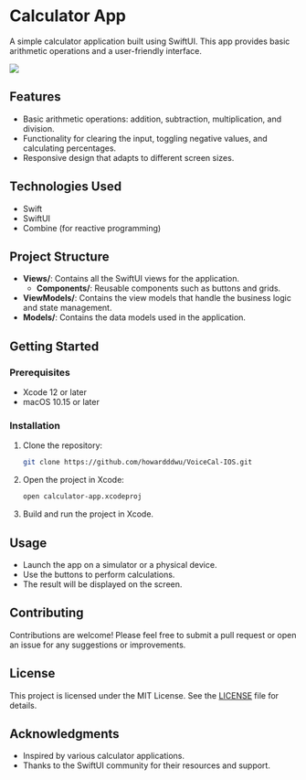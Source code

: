 # Calculator App

A simple calculator application built using SwiftUI. This app provides basic arithmetic operations and a user-friendly interface.

![]([https://github.com/Your_Repository_Name/Your_GIF_Name.gif](https://github.com/howardddwu/VoiceCal-IOS/blob/main/2024-11-27%2013.41.25.gif))

## Features

- Basic arithmetic operations: addition, subtraction, multiplication, and division.
- Functionality for clearing the input, toggling negative values, and calculating percentages.
- Responsive design that adapts to different screen sizes.

## Technologies Used

- Swift
- SwiftUI
- Combine (for reactive programming)

## Project Structure

- **Views/**: Contains all the SwiftUI views for the application.
  - **Components/**: Reusable components such as buttons and grids.
- **ViewModels/**: Contains the view models that handle the business logic and state management.
- **Models/**: Contains the data models used in the application.

## Getting Started

### Prerequisites

- Xcode 12 or later
- macOS 10.15 or later

### Installation

1. Clone the repository:
   ```bash
   git clone https://github.com/howardddwu/VoiceCal-IOS.git
   ```
2. Open the project in Xcode:
   ```bash
   open calculator-app.xcodeproj
   ```
3. Build and run the project in Xcode.

## Usage

- Launch the app on a simulator or a physical device.
- Use the buttons to perform calculations.
- The result will be displayed on the screen.

## Contributing

Contributions are welcome! Please feel free to submit a pull request or open an issue for any suggestions or improvements.

## License

This project is licensed under the MIT License. See the [LICENSE](LICENSE) file for details.

## Acknowledgments

- Inspired by various calculator applications.
- Thanks to the SwiftUI community for their resources and support.
